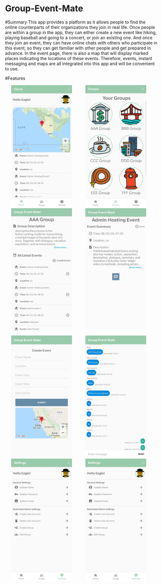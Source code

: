 # Group-Event-Mate
#Summary
This app provides a platform as it allows people to find the online counterparts of their organizations they join in real life.   Once people are within a group in the app, they can either create a new event like hiking, playing baseball and going to a concert, or join an existing one. And once they join an event, they can have online chats with others who participate in this event, so they can get familiar with other people and get prepared in advance.   In the event page, there is also a map that will display marked places indicating the locations of these events. Therefore, events, instant messaging and maps are all integrated into this app and will be convenient to use. 


#Features
<p align="left">
  <img width="200" height="400" src="https://raw.githubusercontent.com/Carrie016/Group-Event-Mate/master/demo_imgs/1.png" hspace=20> <img width="200" height="400" src="https://raw.githubusercontent.com/Carrie016/Group-Event-Mate/master/demo_imgs/2.png" hspace=20> <img width="200" height="400" src="https://raw.githubusercontent.com/Carrie016/Group-Event-Mate/master/demo_imgs/3.png" hspace=20> <img width="200" height="400" src="https://raw.githubusercontent.com/Carrie016/Group-Event-Mate/master/demo_imgs/4.png" hspace=20>
</p>

<p align="left">
  <img width="200" height="400" src="https://raw.githubusercontent.com/Carrie016/Group-Event-Mate/master/demo_imgs/5.png" hspace=20> <img width="200" height="400" src="https://raw.githubusercontent.com/Carrie016/Group-Event-Mate/master/demo_imgs/6.png" hspace=20> <img width="200" height="400" src="https://raw.githubusercontent.com/Carrie016/Group-Event-Mate/master/demo_imgs/7.png" hspace=20> <img width="200" height="400" src="https://raw.githubusercontent.com/Carrie016/Group-Event-Mate/master/demo_imgs/7.png" hspace=20>
</p>

